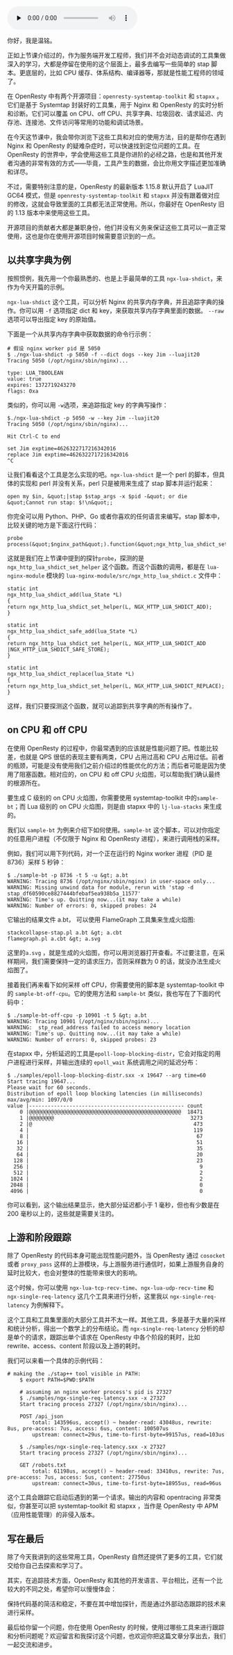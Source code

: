 <audio id="audio" title="37 | systemtap-toolkit和stapxx：如何用数据搞定“疑难杂症”？" controls="" preload="none"><source id="mp3" src="https://static001.geekbang.org/resource/audio/5e/2e/5e990a9aaf32d686769080c79fa07a2e.mp3"></audio>

你好，我是温铭。

正如上节课介绍过的，作为服务端开发工程师，我们并不会对动态调试的工具集做深入的学习，大都是停留在使用的这个层面上，最多去编写一些简单的 stap 脚本。更底层的，比如 CPU 缓存、体系结构、编译器等，那就是性能工程师的领域了。

在 OpenResty 中有两个开源项目：`openresty-systemtap-toolkit` 和 `stapxx` 。它们是基于 Systemtap 封装好的工具集，用于 Nginx 和 OpenResty 的实时分析和诊断。它们可以覆盖 on CPU、off CPU、共享字典、垃圾回收、请求延迟、内存池、连接池、文件访问等常用的功能和调试场景。

在今天这节课中，我会带你浏览下这些工具和对应的使用方法，目的是帮你在遇到 Nginx 和 OpenResty 的疑难杂症时，可以快速找到定位问题的工具。在 OpenResty 的世界中，学会使用这些工具是你进阶的必经之路，也是和其他开发者沟通的非常有效的方式——毕竟，工具产生的数据，会比你用文字描述更加准确和详尽。

不过，需要特别注意的是，OpenResty 的最新版本 1.15.8 默认开启了 LuaJIT GC64 模式，但是 `openresty-systemtap-toolkit` 和 `stapxx` 并没有跟着做对应的修改，这就会导致里面的工具都无法正常使用。所以，你最好在 OpenResty 旧的 1.13 版本中来使用这些工具。

开源项目的贡献者大都是兼职身份，他们并没有义务来保证这些工具可以一直正常使用，这也是你在使用开源项目时候需要意识到的一点。

## 以共享字典为例

按照惯例，我先用一个你最熟悉的、也是上手最简单的工具 `ngx-lua-shdict`，来作为今天开篇的示例。

`ngx-lua-shdict` 这个工具，可以分析 Nginx 的共享内存字典，并且追踪字典的操作。你可以用 `-f` 选项指定 dict 和 key，来获取共享内存字典里面的数据。 `--raw` 选项可以导出指定 key 的原始值。

下面是一个从共享内存字典中获取数据的命令行示例：

```
# 假设 nginx worker pid 是 5050
$ ./ngx-lua-shdict -p 5050 -f --dict dogs --key Jim --luajit20
Tracing 5050 (/opt/nginx/sbin/nginx)...

type: LUA_TBOOLEAN
value: true
expires: 1372719243270
flags: 0xa

```

类似的，你可以用 `-w`选项，来追踪指定 key 的字典写操作：

```
$./ngx-lua-shdict -p 5050 -w --key Jim --luajit20
Tracing 5050 (/opt/nginx/sbin/nginx)...

Hit Ctrl-C to end

set Jim exptime=4626322717216342016
replace Jim exptime=4626322717216342016
^C

```

让我们看看这个工具是怎么实现的吧。`ngx-lua-shdict` 是一个 perl 的脚本，但具体的实现和 perl 并没有关系，perl 只是被用来生成了 stap 脚本并运行起来：

```
open my $in, &quot;|stap $stap_args -x $pid -&quot; or die &quot;Cannot run stap: $!\n&quot;;

```

你完全可以用 Python、PHP、Go 或者你喜欢的任何语言来编写。stap 脚本中，比较关键的地方是下面这行代码：

```
probe process(&quot;$nginx_path&quot;).function(&quot;ngx_http_lua_shdict_set_helper&quot;)

```

这就是我们在上节课中提到的探针`probe`，探测的是 `ngx_http_lua_shdict_set_helper` 这个函数。而这个函数的调用，都是在 `lua-nginx-module` 模块的 `lua-nginx-module/src/ngx_http_lua_shdict.c` 文件中：

```
static int
ngx_http_lua_shdict_add(lua_State *L)
{
return ngx_http_lua_shdict_set_helper(L, NGX_HTTP_LUA_SHDICT_ADD);
}

static int
ngx_http_lua_shdict_safe_add(lua_State *L)
{
return ngx_http_lua_shdict_set_helper(L, NGX_HTTP_LUA_SHDICT_ADD
|NGX_HTTP_LUA_SHDICT_SAFE_STORE);
}

static int
ngx_http_lua_shdict_replace(lua_State *L)
{
return ngx_http_lua_shdict_set_helper(L, NGX_HTTP_LUA_SHDICT_REPLACE);
}

```

这样，我们只要探测这个函数，就可以追踪到共享字典的所有操作了。

## on CPU 和 off CPU

在使用 OpenResty 的过程中，你最常遇到的应该就是性能问题了把。性能比较差，也就是 QPS 很低的表现主要有两类，CPU 占用过高和 CPU 占用过低。前者的瓶颈，可能是没有使用我们之前介绍过的性能优化的方法；而后者可能是因为使用了阻塞函数。相对应的，on CPU 和 off CPU 火焰图，可以帮助我们确认最终的根源所在。

要生成 C 级别的 on CPU 火焰图，你需要使用 systemtap-toolkit 中的`sample-bt`；而 Lua 级别的 on CPU 火焰图，则是由 stapxx 中的 `lj-lua-stacks` 来生成的。

我们以 `sample-bt` 为例来介绍下如何使用。`sample-bt` 这个脚本，可以对你指定的任意用户进程（不仅限于 Nginx 和 OpenResty 进程），来进行调用栈的采样。

例如，我们可以用下列代码，对一个正在运行的 Nginx worker 进程（PID 是 8736）采样 5 秒钟：

```
$ ./sample-bt -p 8736 -t 5 -u &gt; a.bt
WARNING: Tracing 8736 (/opt/nginx/sbin/nginx) in user-space only...
WARNING: Missing unwind data for module, rerun with 'stap -d stap_df60590ce8827444bfebaf5ea938b5a_11577'
WARNING: Time's up. Quitting now...(it may take a while)
WARNING: Number of errors: 0, skipped probes: 24

```

它输出的结果文件 a.bt， 可以使用 FlameGraph 工具集来生成火焰图:

```
stackcollapse-stap.pl a.bt &gt; a.cbt
flamegraph.pl a.cbt &gt; a.svg

```

这里的`a.svg` ，就是生成的火焰图，你可以用浏览器打开查看。不过要注意，在采样期间，我们需要保持一定的请求压力，否则采样数为 0 的话，就没办法生成火焰图了。

接着我们再来看下如何采样 off CPU，你需要使用的脚本是 systemtap-toolkit 中的 `sample-bt-off-cpu`。它的使用方法和 `sample-bt` 类似，我也写在了下面的代码中：

```
$ ./sample-bt-off-cpu -p 10901 -t 5 &gt; a.bt
WARNING: Tracing 10901 (/opt/nginx/sbin/nginx)...
WARNING: _stp_read_address failed to access memory location
WARNING: Time's up. Quitting now...(it may take a while)
WARNING: Number of errors: 0, skipped probes: 23

```

在stapxx 中，分析延迟的工具是`epoll-loop-blocking-distr`，它会对指定的用户进程进行采样，并输出连续的 `epoll_wait` 系统调用之间的延迟分布：

```
$ ./samples/epoll-loop-blocking-distr.sxx -x 19647 --arg time=60
Start tracing 19647...
Please wait for 60 seconds.
Distribution of epoll loop blocking latencies (in milliseconds)
max/avg/min: 1097/0/0
value |-------------------------------------------------- count
    0 |@@@@@@@@@@@@@@@@@@@@@@@@@@@@@@@@@@@@@@@@@@@@@@@@@  18471
    1 |@@@@@@@@                                            3273
    2 |@                                                    473
    4 |                                                     119
    8 |                                                      67
   16 |                                                      51
   32 |                                                      35
   64 |                                                      20
  128 |                                                      23
  256 |                                                       9
  512 |                                                       2
 1024 |                                                       2
 2048 |                                                       0
 4096 |                                                       0

```

你可以看到，这个输出结果显示，绝大部分延迟都小于 1 毫秒，但也有少数是在 200 毫秒以上的，这些就是需要关注的。

## 上游和阶段跟踪

除了 OpenResty 的代码本身可能出现性能问题外，当 OpenResty 通过 `cosocket` 或者 `proxy_pass` 这样的上游模块，与上游服务进行通信时，如果上游服务自身的延时比较大，也会对整体的性能带来很大的影响。

这个时候，你可以使用 `ngx-lua-tcp-recv-time`、`ngx-lua-udp-recv-time` 和 `ngx-single-req-latency` 这几个工具来进行分析，这里我以 `ngx-single-req-latency` 为例解释下。

这个工具和工具集里面的大部分工具并不太一样。其他工具，多是基于大量的采样和统计分析，得出一个数学上的分布结论。而 `ngx-single-req-latency` 分析的却是单个的请求，跟踪出单个请求在 OpenResty 中各个阶段的耗时，比如 rewrite、access、content 阶段以及上游的耗时。

我们可以来看一个具体的示例代码：

```
# making the ./stap++ tool visible in PATH:
    $ export PATH=$PWD:$PATH

    # assuming an nginx worker process's pid is 27327
    $ ./samples/ngx-single-req-latency.sxx -x 27327
    Start tracing process 27327 (/opt/nginx/sbin/nginx)...

    POST /api_json
        total: 143596us, accept() ~ header-read: 43048us, rewrite: 8us, pre-access: 7us, access: 6us, content: 100507us
        upstream: connect=29us, time-to-first-byte=99157us, read=103us

    $ ./samples/ngx-single-req-latency.sxx -x 27327
    Start tracing process 27327 (/opt/nginx/sbin/nginx)...

    GET /robots.txt
        total: 61198us, accept() ~ header-read: 33410us, rewrite: 7us, pre-access: 7us, access: 5us, content: 27750us
        upstream: connect=30us, time-to-first-byte=18955us, read=96us

```

这个工具会跟踪它启动后遇到的第一个请求。输出的内容和 opentracing 非常类似，你甚至可以把 systemtap-toolkit 和 stapxx ，当作是 OpenResty 中 APM（应用性能管理）的非侵入版本。

## 写在最后

除了今天我讲到的这些常用工具，OpenResty 自然还提供了更多的工具，它们就交给你自己去探索和学习了。

其实，在追踪技术方面，OpenResty 和其他的开发语言、平台相比，还有一个比较大的不同之处，希望你可以慢慢体会：

> 
保持代码基的简洁和稳定，不要在其中增加探针，而是通过外部动态跟踪的技术来进行采样。


最后给你留一个问题，你在使用 OpenResty 的时候，使用过哪些工具来进行跟踪和分析问题呢？欢迎留言和我探讨这个问题，也欢迎你把这篇文章分享出去，我们一起交流和进步。



